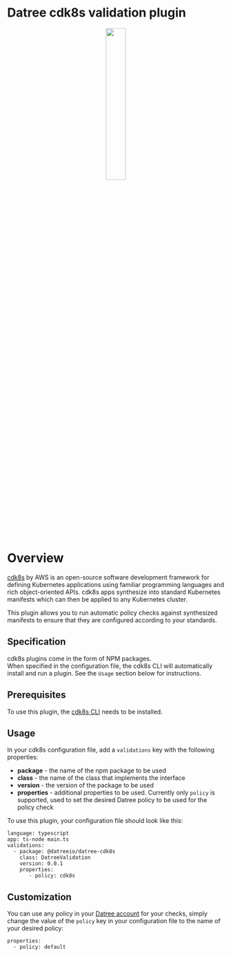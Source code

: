 # Datree cdk8s validation plugin

<p align="center">
<img src="https://cdk8s.io/images/logo.svg" width="30%" />
</p>
  
# Overview
[cdk8s](https://cdk8s.io/index.html) by AWS is an open-source software development framework for defining Kubernetes applications using familiar programming languages and rich object-oriented APIs. cdk8s apps synthesize into standard Kubernetes manifests which can then be applied to any Kubernetes cluster.

This plugin allows you to run automatic policy checks against synthesized manifests to ensure that they are configured according to your standards.

## Specification
cdk8s plugins come in the form of NPM packages.  
When specified in the configuration file, the cdk8s CLI will automatically install and run a plugin. See the `Usage` section below for instructions.

## Prerequisites
To use this plugin, the [cdk8s CLI](https://github.com/cdk8s-team/cdk8s-cli#a-command-line-interface-for-cdk-for-kubernetes) needs to be installed.

## Usage
In your cdk8s configuration file, add a `validations` key with the following properties:
- **package** - the name of the npm package to be used
- **class** - the name of the class that implements the interface
- **version** - the version of the package to be used
- **properties** - additional properties to be used. Currently only `policy` is supported, used to set the desired Datree policy to be used for the policy check

To use this plugin, your configuration file should look like this:
```
language: typescript
app: ts-node main.ts
validations:
  - package: @datreeio/datree-cdk8s
    class: DatreeValidation
    version: 0.0.1
    properties:
       - policy: cdk8s
```

## Customization
You can use any policy in your [Datree account](https://app.datree.io) for your checks, simply change the value of the `policy` key in your configuration file to the name of your desired policy:
```
properties:
  - policy: default
```
